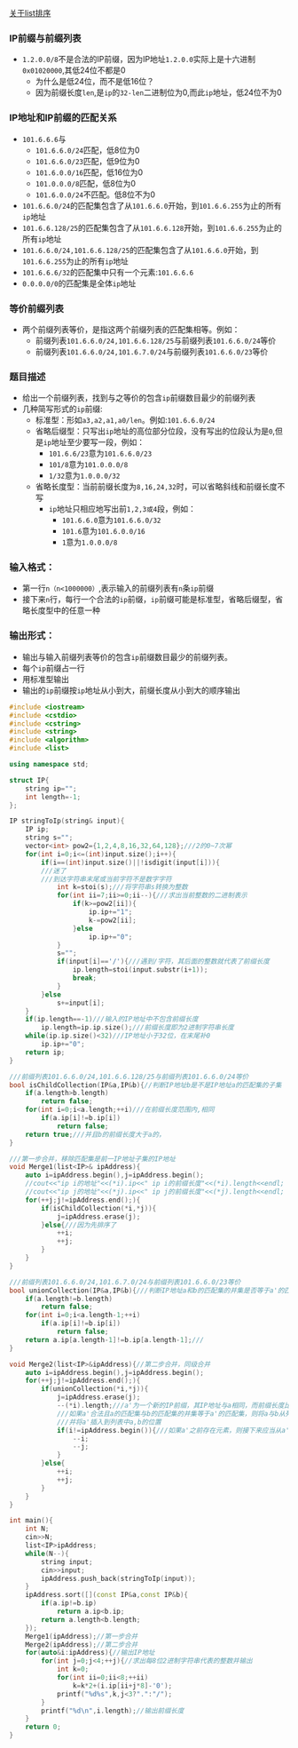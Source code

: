 [关于list排序](https://blog.csdn.net/richenyunqi/article/details/86477396)

### IP前缀与前缀列表

* ```1.2.0.0/8```不是合法的IP前缀，因为IP地址```1.2.0.0```实际上是十六进制```0x01020000```,其低24位不都是0
  * 为什么是低24位，而不是低16位？
  * 因为前缀长度```len```,是```ip```的```32-len```二进制位为0,而此```ip```地址，低24位不为0
  
### IP地址和IP前缀的匹配关系

* ```101.6.6.6```与
  * ```101.6.6.0/24```匹配，低8位为0
  * ```101.6.6.0/23```匹配，低9位为0
  * ```101.6.0.0/16```匹配，低16位为0
  * ```101.0.0.0/8```匹配，低8位为0
  * ```101.6.0.0/24```不匹配。低8位不为0
* ```101.6.6.0/24```的匹配集包含了从```101.6.6.0```开始，到```101.6.6.255```为止的所有```ip```地址
* ```101.6.6.128/25```的匹配集包含了从```101.6.6.128```开始，到```101.6.6.255```为止的所有```ip```地址
* ```101.6.6.0/24,101.6.6.128/25```的匹配集包含了从```101.6.6.0```开始，到```101.6.6.255```为止的所有```ip```地址
* ```101.6.6.6/32```的匹配集中只有一个元素:```101.6.6.6```
* ```0.0.0.0/0```的匹配集是全体```ip```地址


### 等价前缀列表

* 两个前缀列表等价，是指这两个前缀列表的匹配集相等。例如：
  * 前缀列表```101.6.6.0/24,101.6.6.128/25```与前缀列表```101.6.6.0/24```等价
  * 前缀列表```101.6.6.0/24,101.6.7.0/24```与前缀列表```101.6.6.0/23```等价
  
### 题目描述

* 给出一个前缀列表，找到与之等价的包含```ip```前缀数目最少的前缀列表
* 几种简写形式的```ip```前缀:
  * 标准型：形如```a3,a2,a1,a0/len```。例如:```101.6.6.0/24```
  * 省略后缀型：只写出```ip```地址的高位部分位段，没有写出的位段认为是```0```,但是```ip```地址至少要写一段，例如：
    * ```101.6.6/23```意为```101.6.6.0/23```
    * ```101/8```意为```101.0.0.0/8```
    * ```1/32```意为```1.0.0.0/32```
  * 省略长度型：当前前缀长度为```8,16,24,32```时，可以省略斜线和前缀长度不写
    * ```ip```地址只相应地写出前```1,2,3或4```段，例如：
      * ```101.6.6.0```意为```101.6.6.0/32```
      * ```101.6```意为```101.6.0.0/16```
      * ```1```意为```1.0.0.0/8```
      
      
### 输入格式：
* 第一行```n（n<1000000）```,表示输入的前缀列表有```n```条```ip```前缀
* 接下来```n```行，每行一个合法的```ip```前缀，```ip```前缀可能是标准型，省略后缀型，省略长度型中的任意一种

### 输出形式：

* 输出与输入前缀列表等价的包含```ip```前缀数目最少的前缀列表。
* 每个```ip```前缀占一行
* 用标准型输出
* 输出的```ip```前缀按```ip```地址从小到大，前缀长度从小到大的顺序输出



```cpp
#include <iostream>
#include <cstdio>
#include <cstring>
#include <string>
#include <algorithm>
#include <list>

using namespace std;

struct IP{
    string ip="";
    int length=-1;
};

IP stringToIp(string& input){
    IP ip;
    string s="";
    vector<int> pow2={1,2,4,8,16,32,64,128};///2的0~7次幂
    for(int i=0;i<=(int)input.size();i++){
        if(i==(int)input.size()||!isdigit(input[i])){
        ///迷了
        ///到达字符串末尾或当前字符不是数字字符
            int k=stoi(s);///将字符串s转换为整数
            for(int ii=7;ii>=0;ii--){///求出当前整数的二进制表示
                if(k>=pow2[ii]){
                    ip.ip+="1";
                    k-=pow2[ii];
                }else
                    ip.ip+="0";
            }
            s="";
            if(input[i]=='/'){///遇到/字符，其后面的整数就代表了前缀长度
                ip.length=stoi(input.substr(i+1));
                break;
            }
        }else
            s+=input[i];
    }
    if(ip.length==-1)///输入的IP地址中不包含前缀长度
        ip.length=ip.ip.size();///前缀长度即为2进制字符串长度
    while(ip.ip.size()<32)///IP地址小于32位，在末尾补0
        ip.ip+="0";
    return ip;
}

///前缀列表101.6.6.0/24,101.6.6.128/25与前缀列表101.6.6.0/24等价
bool isChildCollection(IP&a,IP&b){//判断IP地址b是不是IP地址a的匹配集的子集
    if(a.length>b.length)
        return false;
    for(int i=0;i<a.length;++i)///在前缀长度范围内,相同
        if(a.ip[i]!=b.ip[i])
            return false;
    return true;///并且b的前缀长度大于a的，
}

///第一步合并，移除匹配集是前一IP地址子集的IP地址
void Merge1(list<IP>& ipAddress){
    auto i=ipAddress.begin(),j=ipAddress.begin();
    //cout<<"ip i的地址"<<(*i).ip<<" ip i的前缀长度"<<(*i).length<<endl;
    //cout<<"ip j的地址"<<(*j).ip<<" ip j的前缀长度"<<(*j).length<<endl;
    for(++j;j!=ipAddress.end();){
        if(isChildCollection(*i,*j)){
            j=ipAddress.erase(j);
        }else{///因为先排序了
            ++i;
            ++j;
        }
    }
}

///前缀列表101.6.6.0/24,101.6.7.0/24与前缀列表101.6.6.0/23等价
bool unionCollection(IP&a,IP&b){///判断IP地址a和b的匹配集的并集是否等于a'的匹配集
    if(a.length!=b.length)
        return false;
    for(int i=0;i<a.length-1;++i)
        if(a.ip[i]!=b.ip[i])
            return false;
    return a.ip[a.length-1]!=b.ip[a.length-1];///
}

void Merge2(list<IP>&ipAddress){//第二步合并，同级合并
    auto i=ipAddress.begin(),j=ipAddress.begin();
    for(++j;j!=ipAddress.end();){
        if(unionCollection(*i,*j)){
            j=ipAddress.erase(j);
            --(*i).length;///a'为一个新的IP前缀，其IP地址与a相同，而前缀长度比a少1
            ///如果a'合法且a的匹配集与b的匹配集的并集等于a'的匹配集，则将a与b从列表中移除
            ///并将a'插入到列表中a,b的位置
            if(i!=ipAddress.begin()){///如果a'之前存在元素，则接下来应当从a'的前一个元素开始考虑,否则继续从a'开始考虑
                --i;
                --j;
            }
        }else{
            ++i;
            ++j;
        }
    }
}

int main(){
    int N;
    cin>>N;
    list<IP>ipAddress;
    while(N--){
        string input;
        cin>>input;
        ipAddress.push_back(stringToIp(input));
    }
    ipAddress.sort([](const IP&a,const IP&b){
        if(a.ip!=b.ip)
            return a.ip<b.ip;
        return a.length<b.length;
    });
    Merge1(ipAddress);//第一步合并
    Merge2(ipAddress);//第二步合并
    for(auto&i:ipAddress){//输出IP地址
        for(int j=0;j<4;++j){//求出每8位2进制字符串代表的整数并输出
            int k=0;
            for(int ii=0;ii<8;++ii)
                k=k*2+(i.ip[ii+j*8]-'0');
            printf("%d%s",k,j<3?".":"/");
        }
        printf("%d\n",i.length);//输出前缀长度
    }
    return 0;
}


```

  

